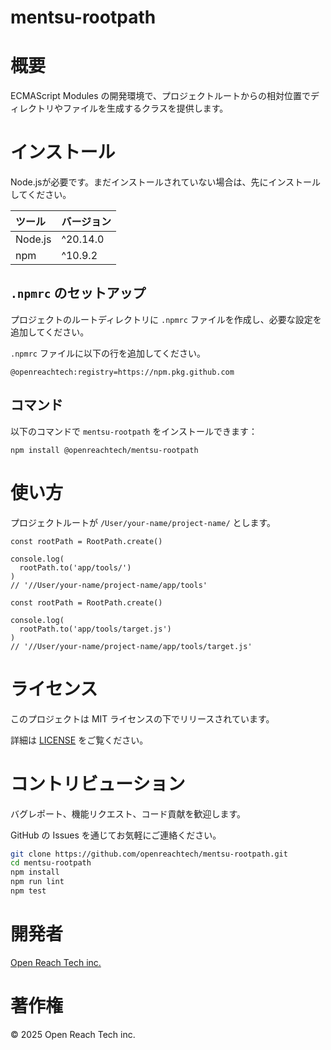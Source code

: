 # mentsu-rootpath

# 概要

ECMAScript Modules の開発環境で、プロジェクトルートからの相対位置でディレクトリやファイルを生成するクラスを提供します。

# インストール

Node.jsが必要です。まだインストールされていない場合は、先にインストールしてください。

| ツール | バージョン |
| :-- | :-- |
| Node.js | ^20.14.0 |
| npm | ^10.9.2 |

## `.npmrc` のセットアップ

プロジェクトのルートディレクトリに `.npmrc` ファイルを作成し、必要な設定を追加してください。

`.npmrc` ファイルに以下の行を追加してください。

```
@openreachtech:registry=https://npm.pkg.github.com
```

## コマンド

以下のコマンドで `mentsu-rootpath` をインストールできます：

```
npm install @openreachtech/mentsu-rootpath
```

# 使い方

プロジェクトルートが `/User/your-name/project-name/` とします。

```
const rootPath = RootPath.create()

console.log(
  rootPath.to('app/tools/')
)
// '//User/your-name/project-name/app/tools'
```

```
const rootPath = RootPath.create()

console.log(
  rootPath.to('app/tools/target.js')
)
// '//User/your-name/project-name/app/tools/target.js'
```

# ライセンス

このプロジェクトは MIT ライセンスの下でリリースされています。

詳細は [LICENSE](./LICENSE) をご覧ください。

# コントリビューション

バグレポート、機能リクエスト、コード貢献を歓迎します。

GitHub の Issues を通じてお気軽にご連絡ください。


```sh
git clone https://github.com/openreachtech/mentsu-rootpath.git
cd mentsu-rootpath
npm install
npm run lint
npm test
```

# 開発者

[Open Reach Tech inc.](https://openreach.tech)

# 著作権

© 2025 Open Reach Tech inc.
